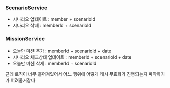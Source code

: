 ### ScenarioService
- 시나리오 업데이트 : member + scenarioId
- 시나리오 삭제 : memberId + scenarioId

### MissionService
- 오늘만 미션 추가 : memberId + scenarioId + date
- 시나리오 체크상태 업데이트 : memberId + scenarioId + date
- 오늘만 미션 삭제 : memberId + scenarioId

근데 로직이 너무 흩어져있어서 어느 행위에 어떻게 캐시 무효화가 진행되는지 파악하기가 어려울거같다